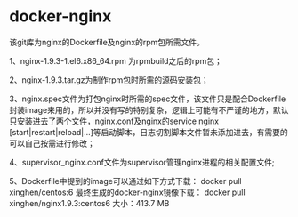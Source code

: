 # docker-nginx
该git库为nginx的Dockerfile及nginx的rpm包所需文件。

1、nginx-1.9.3-1.el6.x86_64.rpm 为rpmbuild之后的rpm包；

2、nginx-1.9.3.tar.gz为制作rpm包时所需的源码安装包；

3、nginx.spec文件为打包nginx时所需的spec文件，该文件只是配合Dockerfile封装image来用的，所以并没有写的特别复杂，逻辑上可能有不严谨的地方，默认只安装进去了两个文件，nginx.conf及nginx的service nginx [start|restart|reload|...]等启动脚本，日志切割脚本文件暂未添加进去，有需要的可以自己按需进行修改；

4、supervisor_nginx.conf文件为supervisor管理nginx进程的相关配置文件;

5、Dockerfile中提到的image可以通过如下方式下载：
docker pull xinghen/centos:6
最终生成的docker-nginx镜像下载：
docker  pull xinghen/nginx1.9.3:centos6
大小：413.7 MB
